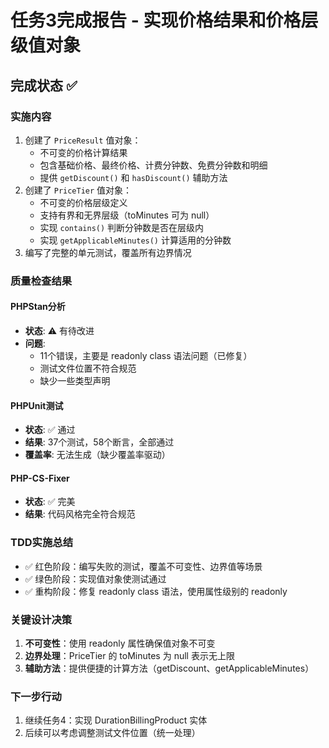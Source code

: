 # 任务3完成报告 - 实现价格结果和价格层级值对象

## 完成状态 ✅

### 实施内容
1. 创建了 `PriceResult` 值对象：
   - 不可变的价格计算结果
   - 包含基础价格、最终价格、计费分钟数、免费分钟数和明细
   - 提供 `getDiscount()` 和 `hasDiscount()` 辅助方法
2. 创建了 `PriceTier` 值对象：
   - 不可变的价格层级定义
   - 支持有界和无界层级（toMinutes 可为 null）
   - 实现 `contains()` 判断分钟数是否在层级内
   - 实现 `getApplicableMinutes()` 计算适用的分钟数
3. 编写了完整的单元测试，覆盖所有边界情况

### 质量检查结果

#### PHPStan分析
- **状态**: ⚠️ 有待改进
- **问题**: 
  - 11个错误，主要是 readonly class 语法问题（已修复）
  - 测试文件位置不符合规范
  - 缺少一些类型声明

#### PHPUnit测试
- **状态**: ✅ 通过
- **结果**: 37个测试，58个断言，全部通过
- **覆盖率**: 无法生成（缺少覆盖率驱动）

#### PHP-CS-Fixer
- **状态**: ✅ 完美
- **结果**: 代码风格完全符合规范

### TDD实施总结
- ✅ 红色阶段：编写失败的测试，覆盖不可变性、边界值等场景
- ✅ 绿色阶段：实现值对象使测试通过
- ✅ 重构阶段：修复 readonly class 语法，使用属性级别的 readonly

### 关键设计决策
1. **不可变性**：使用 readonly 属性确保值对象不可变
2. **边界处理**：PriceTier 的 toMinutes 为 null 表示无上限
3. **辅助方法**：提供便捷的计算方法（getDiscount、getApplicableMinutes）

### 下一步行动
1. 继续任务4：实现 DurationBillingProduct 实体
2. 后续可以考虑调整测试文件位置（统一处理）
